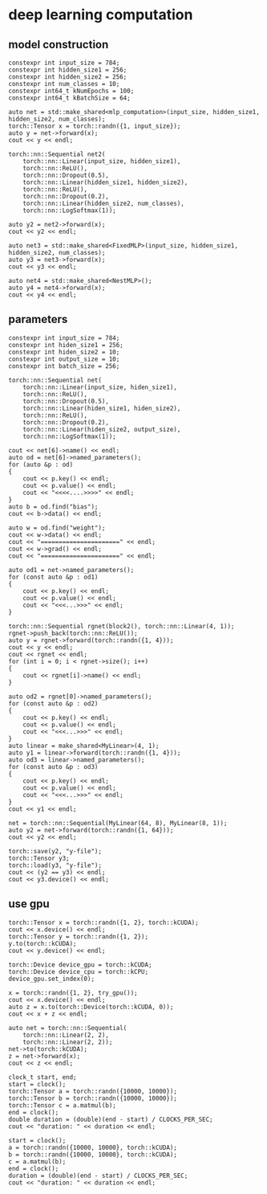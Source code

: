 # deep learning computation
## model construction
    constexpr int input_size = 784;
    constexpr int hidden_size1 = 256;
    constexpr int hidden_size2 = 256;
    constexpr int num_classes = 10;
    constexpr int64_t kNumEpochs = 100;
    constexpr int64_t kBatchSize = 64;

    auto net = std::make_shared<mlp_computation>(input_size, hidden_size1, hidden_size2, num_classes);
    torch::Tensor x = torch::randn({1, input_size});
    auto y = net->forward(x);
    cout << y << endl;

    torch::nn::Sequential net2(
        torch::nn::Linear(input_size, hidden_size1),
        torch::nn::ReLU(),
        torch::nn::Dropout(0.5),
        torch::nn::Linear(hidden_size1, hidden_size2),
        torch::nn::ReLU(),
        torch::nn::Dropout(0.2),
        torch::nn::Linear(hidden_size2, num_classes),
        torch::nn::LogSoftmax(1));

    auto y2 = net2->forward(x);
    cout << y2 << endl;

    auto net3 = std::make_shared<FixedMLP>(input_size, hidden_size1, hidden_size2, num_classes);
    auto y3 = net3->forward(x);
    cout << y3 << endl;

    auto net4 = std::make_shared<NestMLP>();
    auto y4 = net4->forward(x);
    cout << y4 << endl;
## parameters
    constexpr int input_size = 784;
    constexpr int hiden_size1 = 256;
    constexpr int hiden_size2 = 10;
    constexpr int output_size = 10;
    constexpr int batch_size = 256;

    torch::nn::Sequential net(
        torch::nn::Linear(input_size, hiden_size1),
        torch::nn::ReLU(),
        torch::nn::Dropout(0.5),
        torch::nn::Linear(hiden_size1, hiden_size2),
        torch::nn::ReLU(),
        torch::nn::Dropout(0.2),
        torch::nn::Linear(hiden_size2, output_size),
        torch::nn::LogSoftmax(1));

    cout << net[6]->name() << endl;
    auto od = net[6]->named_parameters();
    for (auto &p : od)
    {
        cout << p.key() << endl;
        cout << p.value() << endl;
        cout << "<<<<....>>>>" << endl;
    }
    auto b = od.find("bias");
    cout << b->data() << endl;

    auto w = od.find("weight");
    cout << w->data() << endl;
    cout << "======================" << endl;
    cout << w->grad() << endl;
    cout << "======================" << endl;

    auto od1 = net->named_parameters();
    for (const auto &p : od1)
    {
        cout << p.key() << endl;
        cout << p.value() << endl;
        cout << "<<<...>>>" << endl;
    }

    torch::nn::Sequential rgnet(block2(), torch::nn::Linear(4, 1));
    rgnet->push_back(torch::nn::ReLU());
    auto y = rgnet->forward(torch::randn({1, 4}));
    cout << y << endl;
    cout << rgnet << endl;
    for (int i = 0; i < rgnet->size(); i++)
    {
        cout << rgnet[i]->name() << endl;
    }

    auto od2 = rgnet[0]->named_parameters();
    for (const auto &p : od2)
    {
        cout << p.key() << endl;
        cout << p.value() << endl;
        cout << "<<<...>>>" << endl;
    }
    auto linear = make_shared<MyLinear>(4, 1);
    auto y1 = linear->forward(torch::randn({1, 4}));
    auto od3 = linear->named_parameters();
    for (const auto &p : od3)
    {
        cout << p.key() << endl;
        cout << p.value() << endl;
        cout << "<<<...>>>" << endl;
    }
    cout << y1 << endl;

    net = torch::nn::Sequential(MyLinear(64, 8), MyLinear(8, 1));
    auto y2 = net->forward(torch::randn({1, 64}));
    cout << y2 << endl;

    torch::save(y2, "y-file");
    torch::Tensor y3;
    torch::load(y3, "y-file");
    cout << (y2 == y3) << endl;
    cout << y3.device() << endl;
## use gpu
    torch::Tensor x = torch::randn({1, 2}, torch::kCUDA);
    cout << x.device() << endl;
    torch::Tensor y = torch::randn({1, 2});
    y.to(torch::kCUDA);
    cout << y.device() << endl;

    torch::Device device_gpu = torch::kCUDA;
    torch::Device device_cpu = torch::kCPU;
    device_gpu.set_index(0);

    x = torch::randn({1, 2}, try_gpu());
    cout << x.device() << endl;
    auto z = x.to(torch::Device(torch::kCUDA, 0));
    cout << x + z << endl;

    auto net = torch::nn::Sequential(
        torch::nn::Linear(2, 2),
        torch::nn::Linear(2, 2));
    net->to(torch::kCUDA);
    z = net->forward(x);
    cout << z << endl;

    clock_t start, end;
    start = clock();
    torch::Tensor a = torch::randn({10000, 10000});
    torch::Tensor b = torch::randn({10000, 10000});
    torch::Tensor c = a.matmul(b);
    end = clock();
    double duration = (double)(end - start) / CLOCKS_PER_SEC;
    cout << "duration: " << duration << endl;

    start = clock();
    a = torch::randn({10000, 10000}, torch::kCUDA);
    b = torch::randn({10000, 10000}, torch::kCUDA);
    c = a.matmul(b);
    end = clock();
    duration = (double)(end - start) / CLOCKS_PER_SEC;
    cout << "duration: " << duration << endl;